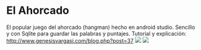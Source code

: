 # El Ahorcado
El popular juego del ahorcado (hangman) hecho en android studio.
Sencillo y con Sqlite para guardar las palabras y puntajes.
Tutorial y explicación: <a href="http://www.genesisvargasj.com/blog.php?post=37">http://www.genesisvargasj.com/blog.php?post=37</a>
<img src="http://www.genesisvargasj.com/assets/img/tuto38.png">
<img src="http://www.genesisvargasj.com/assets/img/tuto38-2.png">
